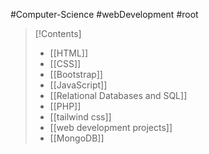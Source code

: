 #Computer-Science #webDevelopment #root 

>[!Contents]
>- [[HTML]]
>- [[CSS]]
>- [[Bootstrap]]
>- [[JavaScript]]
>- [[Relational Databases and SQL]]
>- [[PHP]]
>- [[tailwind css]]
>- [[web development projects]]
>- [[MongoDB]]

